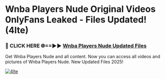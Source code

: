 # Wnba Players Nude Original Videos 0nlyFans Leaked - Files Updated! (4lte)

<h3>🔴 CLICK HERE 🌐==►► <a href="https://tinyurl.com/yrmya6cz" rel="nofollow">Wnba Players Nude Updated Files</a></h3>

Get Wnba Players Nude and all content. Now you can access all videos and pictures of Wnba Players Nude. New Updated Files 2025!

[![4lte](https://i.imgur.com/FMdXYCs.gif)](https://tinyurl.com/yrmya6cz)
